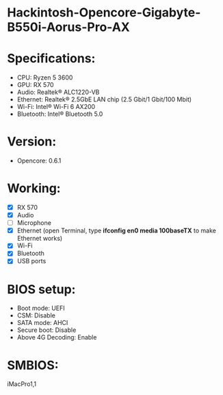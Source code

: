 # Hackintosh-Opencore-Gigabyte-B550i-Aorus-Pro-AX

# Specifications:
* CPU: Ryzen 5 3600
* GPU: RX 570
* Audio: Realtek® ALC1220-VB
* Ethernet: Realtek® 2.5GbE LAN chip (2.5 Gbit/1 Gbit/100 Mbit)
* Wi-Fi: Intel® Wi-Fi 6 AX200
* Bluetooth: Intel® Bluetooth 5.0

# Version: 
* Opencore: 0.6.1

# Working:
- [x] RX 570
- [x] Audio
- [ ] Microphone
- [x] Ethernet (open Terminal, type **ifconfig en0 media 100baseTX** to make Ethernet works)
- [x] Wi-Fi
- [x] Bluetooth
- [x] USB ports

# BIOS setup:
- Boot mode: UEFI
- CSM: Disable
- SATA mode: AHCI
- Secure boot: Disable
- Above 4G Decoding: Enable

# SMBIOS:
iMacPro1,1
